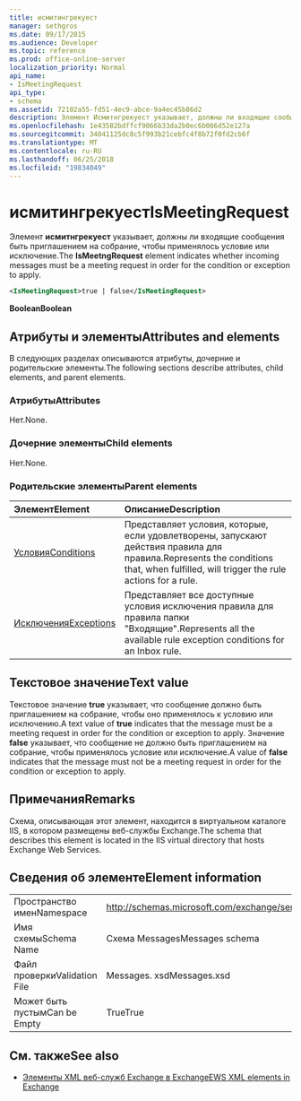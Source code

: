 ```yaml
---
title: исмитингрекуест
manager: sethgros
ms.date: 09/17/2015
ms.audience: Developer
ms.topic: reference
ms.prod: office-online-server
localization_priority: Normal
api_name:
- IsMeetingRequest
api_type:
- schema
ms.assetid: 72102a55-fd51-4ec9-abce-9a4ec45b86d2
description: Элемент Исмитнгрекуест указывает, должны ли входящие сообщения быть приглашением на собрание, чтобы применялось условие или исключение.
ms.openlocfilehash: 1e43582bdffcf9066b33da2b0ec6b066d52e127a
ms.sourcegitcommit: 34041125dc8c5f993b21cebfc4f8b72f0fd2cb6f
ms.translationtype: MT
ms.contentlocale: ru-RU
ms.lasthandoff: 06/25/2018
ms.locfileid: "19834049"
---
```

# <a name="ismeetingrequest"></a><span data-ttu-id="34ffe-103">исмитингрекуест</span><span class="sxs-lookup"><span data-stu-id="34ffe-103">IsMeetingRequest</span></span>

<span data-ttu-id="34ffe-104">Элемент **исмитнгрекуест** указывает, должны ли входящие сообщения быть приглашением на собрание, чтобы применялось условие или исключение.</span><span class="sxs-lookup"><span data-stu-id="34ffe-104">The **IsMeetngRequest** element indicates whether incoming messages must be a meeting request in order for the condition or exception to apply.</span></span> 
  
```XML
<IsMeetingRequest>true | false</IsMeetingRequest>
```

 <span data-ttu-id="34ffe-105">**Boolean**</span><span class="sxs-lookup"><span data-stu-id="34ffe-105">**Boolean**</span></span>
## <a name="attributes-and-elements"></a><span data-ttu-id="34ffe-106">Атрибуты и элементы</span><span class="sxs-lookup"><span data-stu-id="34ffe-106">Attributes and elements</span></span>

<span data-ttu-id="34ffe-107">В следующих разделах описываются атрибуты, дочерние и родительские элементы.</span><span class="sxs-lookup"><span data-stu-id="34ffe-107">The following sections describe attributes, child elements, and parent elements.</span></span>
  
### <a name="attributes"></a><span data-ttu-id="34ffe-108">Атрибуты</span><span class="sxs-lookup"><span data-stu-id="34ffe-108">Attributes</span></span>

<span data-ttu-id="34ffe-109">Нет.</span><span class="sxs-lookup"><span data-stu-id="34ffe-109">None.</span></span>
  
### <a name="child-elements"></a><span data-ttu-id="34ffe-110">Дочерние элементы</span><span class="sxs-lookup"><span data-stu-id="34ffe-110">Child elements</span></span>

<span data-ttu-id="34ffe-111">Нет.</span><span class="sxs-lookup"><span data-stu-id="34ffe-111">None.</span></span>
  
### <a name="parent-elements"></a><span data-ttu-id="34ffe-112">Родительские элементы</span><span class="sxs-lookup"><span data-stu-id="34ffe-112">Parent elements</span></span>

|<span data-ttu-id="34ffe-113">**Элемент**</span><span class="sxs-lookup"><span data-stu-id="34ffe-113">**Element**</span></span>|<span data-ttu-id="34ffe-114">**Описание**</span><span class="sxs-lookup"><span data-stu-id="34ffe-114">**Description**</span></span>|
|:-----|:-----|
|[<span data-ttu-id="34ffe-115">Условия</span><span class="sxs-lookup"><span data-stu-id="34ffe-115">Conditions</span></span>](conditions.md) <br/> |<span data-ttu-id="34ffe-116">Представляет условия, которые, если удовлетворены, запускают действия правила для правила.</span><span class="sxs-lookup"><span data-stu-id="34ffe-116">Represents the conditions that, when fulfilled, will trigger the rule actions for a rule.</span></span>  <br/> |
|[<span data-ttu-id="34ffe-117">Исключения</span><span class="sxs-lookup"><span data-stu-id="34ffe-117">Exceptions</span></span>](exceptions.md) <br/> |<span data-ttu-id="34ffe-118">Представляет все доступные условия исключения правила для правила папки "Входящие".</span><span class="sxs-lookup"><span data-stu-id="34ffe-118">Represents all the available rule exception conditions for an Inbox rule.</span></span>  <br/> |
   
## <a name="text-value"></a><span data-ttu-id="34ffe-119">Текстовое значение</span><span class="sxs-lookup"><span data-stu-id="34ffe-119">Text value</span></span>

<span data-ttu-id="34ffe-120">Текстовое значение **true** указывает, что сообщение должно быть приглашением на собрание, чтобы оно применялось к условию или исключению.</span><span class="sxs-lookup"><span data-stu-id="34ffe-120">A text value of **true** indicates that the message must be a meeting request in order for the condition or exception to apply.</span></span> <span data-ttu-id="34ffe-121">Значение **false** указывает, что сообщение не должно быть приглашением на собрание, чтобы применялось условие или исключение.</span><span class="sxs-lookup"><span data-stu-id="34ffe-121">A value of **false** indicates that the message must not be a meeting request in order for the condition or exception to apply.</span></span> 
  
## <a name="remarks"></a><span data-ttu-id="34ffe-122">Примечания</span><span class="sxs-lookup"><span data-stu-id="34ffe-122">Remarks</span></span>

<span data-ttu-id="34ffe-123">Схема, описывающая этот элемент, находится в виртуальном каталоге IIS, в котором размещены веб-службы Exchange.</span><span class="sxs-lookup"><span data-stu-id="34ffe-123">The schema that describes this element is located in the IIS virtual directory that hosts Exchange Web Services.</span></span>
  
## <a name="element-information"></a><span data-ttu-id="34ffe-124">Сведения об элементе</span><span class="sxs-lookup"><span data-stu-id="34ffe-124">Element information</span></span>

|||
|:-----|:-----|
|<span data-ttu-id="34ffe-125">Пространство имен</span><span class="sxs-lookup"><span data-stu-id="34ffe-125">Namespace</span></span>  <br/> |http://schemas.microsoft.com/exchange/services/2006/messages  <br/> |
|<span data-ttu-id="34ffe-126">Имя схемы</span><span class="sxs-lookup"><span data-stu-id="34ffe-126">Schema Name</span></span>  <br/> |<span data-ttu-id="34ffe-127">Схема Messages</span><span class="sxs-lookup"><span data-stu-id="34ffe-127">Messages schema</span></span>  <br/> |
|<span data-ttu-id="34ffe-128">Файл проверки</span><span class="sxs-lookup"><span data-stu-id="34ffe-128">Validation File</span></span>  <br/> |<span data-ttu-id="34ffe-129">Messages. xsd</span><span class="sxs-lookup"><span data-stu-id="34ffe-129">Messages.xsd</span></span>  <br/> |
|<span data-ttu-id="34ffe-130">Может быть пустым</span><span class="sxs-lookup"><span data-stu-id="34ffe-130">Can be Empty</span></span>  <br/> |<span data-ttu-id="34ffe-131">True</span><span class="sxs-lookup"><span data-stu-id="34ffe-131">True</span></span>  <br/> |
   
## <a name="see-also"></a><span data-ttu-id="34ffe-132">См. также</span><span class="sxs-lookup"><span data-stu-id="34ffe-132">See also</span></span>



- [<span data-ttu-id="34ffe-133">Элементы XML веб-служб Exchange в Exchange</span><span class="sxs-lookup"><span data-stu-id="34ffe-133">EWS XML elements in Exchange</span></span>](ews-xml-elements-in-exchange.md)

